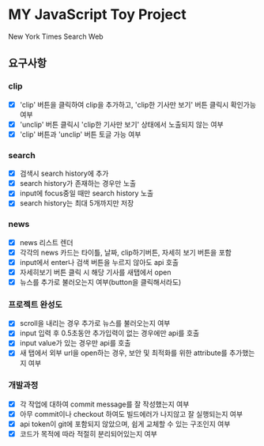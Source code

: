 # MY JavaScript Toy Project

New York Times Search Web

## 요구사항

### clip

- [x] 'clip' 버튼을 클릭하여 clip을 추가하고, 'clip한 기사만 보기' 버튼 클릭시 확인가능여부
- [x] 'unclip' 버튼 클릭시 'clip한 기사만 보기' 상태에서 노출되지 않는 여부
- [x] 'clip' 버튼과 'unclip' 버튼 토글 가능 여부

### search

- [x] 검색시 search history에 추가
- [x] search history가 존재하는 경우만 노출
- [x] input에 focus중일 때만 search history 노출
- [x] search history는 최대 5개까지만 저장

### news

- [x] news 리스트 렌더
- [x] 각각의 news 카드는 타이틀, 날짜, clip하기버튼, 자세히 보기 버튼을 포함
- [x] input에서 enter나 검색 버튼을 누르지 않아도 api 호출
- [x] 자세히보기 버튼 클릭 시 해당 기사를 새탭에서 open
- [x] 뉴스를 추가로 불러오는지 여부(button을 클릭해서라도)

### 프로젝트 완성도

- [x] scroll을 내리는 경우 추가로 뉴스를 불러오는지 여부
- [x] input 입력 후 0.5초동안 추가입력이 없는 경우에만 api를 호출
- [x] input value가 있는 경우만 api를 호출
- [x] 새 탭에서 외부 url을 open하는 경우, 보안 및 최적화를 위한 attribute를 추가했는지 여부

### 개발과정

- [x] 각 작업에 대하여 commit message를 잘 작성했는지 여부
- [x] 아무 commit이나 checkout 하여도 빌드에러가 나지않고 잘 실행되는지 여부
- [x] api token이 git에 포함되지 않았으며, 쉽게 교체할 수 있는 구조인지 여부
- [x] 코드가 목적에 따라 적절히 분리되어있는지 여부
